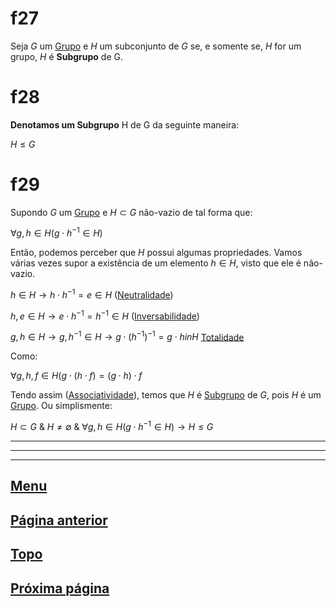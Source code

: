 # f27

Seja $G$ um [Grupo](/page%201.md#f11) e $H$ um subconjunto de $G$ se, e somente se, $H$ for um grupo, $H$ é **Subgrupo** de G.

# f28

**Denotamos um Subgrupo** H de G da seguinte maneira:

$H \le G$


# f29

Supondo $G$ um [Grupo](/page%201.md#f11) e $H \subset G$ não-vazio de tal forma que:

$\forall g, h \in H (g \cdot h^{-1} \in H)$

Então, podemos perceber que $H$ possui algumas propriedades. Vamos várias vezes supor a existência de um elemento $h \in H$, visto que ele é não-vazio.

$h \in H \to h \cdot h^{-1} = e \in H$ ([Neutralidade](/page%201.md#f6))

$h, e \in H \to e \cdot h^{-1} = h^{-1} \in H$ ([Inversabilidade](/page%201.md#f9))

$g, h \in H \to g, h^{-1} \in H \to g \cdot (h^{-1})^{-1} = g \cdot h in H$ [Totalidade](/page%201.md#f1)

Como:

$\forall g, h, f \in H (g \cdot (h \cdot f) = (g \cdot h) \cdot f$

Tendo assim ([Associatividade](/page%201.md#f4)), temos que $H$ é [Subgrupo](#f27) de $G$, pois $H$ é um [Grupo](/page%201.md#f11). Ou simplismente:

$H \subset G ~\&~ H \ne \emptyset ~\&~ \forall g, h \in H (g \cdot h^{-1} \in H) \to H \le G$

---
---
---

## [Menu](/readme.md)

## [Página anterior](/page%202.md)

## [Topo](#f27)

## [Próxima página](/page%204.md)